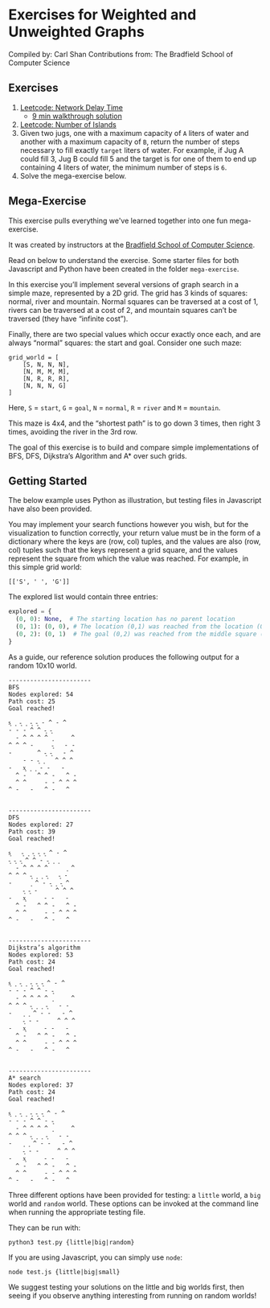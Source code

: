 # Exercises for Weighted and Unweighted Graphs
Compiled by: Carl Shan
Contributions from: The Bradfield School of Computer Science

## Exercises

1. [Leetcode: Network Delay Time](https://leetcode.com/problems/network-delay-time/description/)
   * [9 min walkthrough solution](https://www.youtube.com/watch?v=pjITHX3JwH0)
2. [Leetcode: Number of Islands](https://leetcode.com/problems/number-of-islands/)
3. Given two jugs, one with a maximum capacity of `A` liters of water and another with a maximum capacity of `B`, return the number of steps necessary to fill exactly `target` liters of water. For example, if Jug A could fill 3, Jug B could fill 5 and the target is for one of them to end up containing 4 liters of water, the minimum number of steps is `6`.
4. Solve the mega-exercise below.

## Mega-Exercise
This exercise pulls everything we've learned together into one fun mega-exercise.

It was created by instructors at the [Bradfield School of Computer Science](http://bradfieldcs.com/).

Read on below to understand the exercise. Some starter files for both Javascript and Python have been created in the folder `mega-exercise`.

In this exercise you’ll implement several versions of graph search in a simple maze, represented by a 2D grid. The grid has 3 kinds of squares: normal, river and mountain. Normal squares can be traversed at a cost of 1, rivers can be traversed at a cost of 2, and mountain squares can’t be traversed (they have “infinite cost”).

Finally, there are two special values which occur exactly once each, and are always “normal” squares: the start and goal. Consider one such maze:

```
grid_world = [
    [S, N, N, N],
    [N, M, M, M],
    [N, R, R, R],
    [N, N, N, G]
]
```
Here, `S` = `start`, `G` = `goal`, `N` = `normal`, `R` = `river` and `M` = `mountain`.

This maze is 4x4, and the “shortest path” is to go down 3 times, then right 3 times, avoiding the river in the 3rd row.

The goal of this exercise is to build and compare simple implementations of BFS, DFS, Dijkstra’s Algorithm and A* over such grids.

## Getting Started
The below example uses Python as illustration, but testing files in Javascript have also been provided.

You may implement your search functions however you wish, but for the visualization to function correctly, your return value must be in the form of a dictionary where the keys are (row, col) tuples, and the values are also (row, col) tuples such that the keys represent a grid square, and the values represent the square from which the value was reached. For example, in this simple grid world:

`[['S', ' ', 'G']]`

The explored list would contain three entries:

```python
explored = {
  (0, 0): None,  # The starting location has no parent location
  (0, 1): (0, 0), # The location (0,1) was reached from the location (0,0)
  (0, 2): (0, 1)  # The goal (0,2) was reached from the middle square (0,1)
}
```

As a guide, our reference solution produces the following output for a random 10x10 world.

```
-----------------------
BFS
Nodes explored: 54
Path cost: 25
Goal reached!

s͙  ͙ -͙  ͙ -͙ -͙ - ^ - ^
- - - ^ ^ -͙ -͙
  - ^ ^ ^ ^  ͙     ^
^ ^ ^ -     -͙   - -
-       ^ -͙ -͙   - ^
    - - -͙  ͙   ^ ^ ^
-   x͙  ͙  ͙ - -   -
  ^ -   ^ ^ -   ^ -
  ^ ^     - - ^ ^ ^
^ -   -   ^ -   ^


-----------------------
DFS
Nodes explored: 27
Path cost: 39
Goal reached!

s͙   -͙  ͙ -͙ -͙ -͙ ^ - ^
-͙ -͙ -͙ ^ ^ - -͙  ͙  ͙
  - ^ ^ ^ ^      ͙ ^
^ ^ ^ -͙  ͙  ͙ -͙   -͙ -
-      ͙ ^ - -͙  ͙ -͙ ^
    -͙ -͙ -     ^ ^ ^
-   x͙     - -   -
  ^ -   ^ ^ -   ^ -
  ^ ^     - - ^ ^ ^
^ -   -   ^ -   ^


-----------------------
Dijkstra’s algorithm
Nodes explored: 53
Path cost: 24
Goal reached!

s͙  ͙ -͙  ͙ -͙ -͙ -͙ ^ - ^
- - - ^ ^ - -͙
  - ^ ^ ^ ^  ͙     ^
^ ^ ^ -͙  ͙  ͙ -͙   - -
-    ͙  ͙ ^ - -   - ^
    -͙ - -     ^ ^ ^
-   x͙     - -   -
  ^ -   ^ ^ -   ^ -
  ^ ^     - - ^ ^ ^
^ -   -   ^ -   ^


-----------------------
A* search
Nodes explored: 37
Path cost: 24
Goal reached!

s͙  ͙ -͙  ͙ -͙ -͙ -͙ ^ - ^
- - - ^ ^ - -͙
  - ^ ^ ^ ^  ͙     ^
^ ^ ^ -͙  ͙  ͙ -͙   - -
-    ͙  ͙ ^ - -   - ^
    -͙ - -     ^ ^ ^
-   x͙     - -   -
  ^ -   ^ ^ -   ^ -
  ^ ^     - - ^ ^ ^
^ -   -   ^ -   ^
```

Three different options have been provided for testing: a `little` world, a `big` world and `random` world. These options can be invoked at the command line when running the appropriate testing file.

They can be run with:

`python3 test.py {little|big|random}`

If you are using Javascript, you can simply use `node`:

`node test.js {little|big|small}`

We suggest testing your solutions on the little and big worlds first, then seeing if you observe anything interesting from running on random worlds!